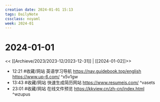 ```yaml
---
creation date: 2024-01-01 15:13
tags: DailyNote
cssclass: noyaml
week: 2024-01
---
```


# 2024-01-01

<< [[Archieve/2023/2023-12/2023-12-31]] | [[2024-01-02]]>>

- 12:21 #收藏/网站 英语学习导航 https://nav.guidebook.top/english   https://www.up-6.com/ ^x5v1gw
- 13:43 #收藏/网站 快速生成简历网站 https://www.resumeis.com/ ^vasets
- 23:01 #收藏/网站 在线文件预览 https://kkview.cn/zh-cn/index.html ^wzupus